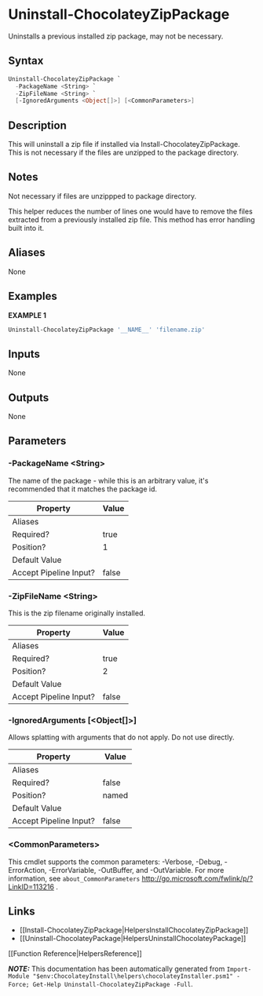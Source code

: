 ﻿# Uninstall-ChocolateyZipPackage

Uninstalls a previous installed zip package, may not be necessary.

## Syntax

~~~powershell
Uninstall-ChocolateyZipPackage `
  -PackageName <String> `
  -ZipFileName <String> `
  [-IgnoredArguments <Object[]>] [<CommonParameters>]
~~~

## Description

This will uninstall a zip file if installed via Install-ChocolateyZipPackage.
This is not necessary if the files are unzipped to the package directory.

## Notes

Not necessary if files are unzippped to package directory.

This helper reduces the number of lines one would have to remove the
files extracted from a previously installed zip file.
This method has error handling built into it.

## Aliases

None

## Examples

 **EXAMPLE 1**

~~~powershell
Uninstall-ChocolateyZipPackage '__NAME__' 'filename.zip'

~~~ 

## Inputs

None

## Outputs

None

## Parameters

###  -PackageName &lt;String&gt;
The name of the package - while this is an arbitrary value, it's
recommended that it matches the package id.

Property               | Value
---------------------- | -----
Aliases                | 
Required?              | true
Position?              | 1
Default Value          | 
Accept Pipeline Input? | false
 
###  -ZipFileName &lt;String&gt;
This is the zip filename originally installed.

Property               | Value
---------------------- | -----
Aliases                | 
Required?              | true
Position?              | 2
Default Value          | 
Accept Pipeline Input? | false
 
###  -IgnoredArguments [&lt;Object[]&gt;]
Allows splatting with arguments that do not apply. Do not use directly.

Property               | Value
---------------------- | -----
Aliases                | 
Required?              | false
Position?              | named
Default Value          | 
Accept Pipeline Input? | false
 
### &lt;CommonParameters&gt;

This cmdlet supports the common parameters: -Verbose, -Debug, -ErrorAction, -ErrorVariable, -OutBuffer, and -OutVariable. For more information, see `about_CommonParameters` http://go.microsoft.com/fwlink/p/?LinkID=113216 .


## Links

 * [[Install-ChocolateyZipPackage|HelpersInstallChocolateyZipPackage]]
 * [[Uninstall-ChocolateyPackage|HelpersUninstallChocolateyPackage]]


[[Function Reference|HelpersReference]]

***NOTE:*** This documentation has been automatically generated from `Import-Module "$env:ChocolateyInstall\helpers\chocolateyInstaller.psm1" -Force; Get-Help Uninstall-ChocolateyZipPackage -Full`.
